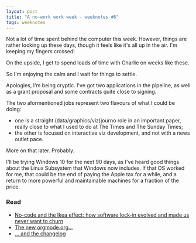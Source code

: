 ```yaml
---
layout: post
title: "A no-work work week - weeknotes #6"
tags: weeknotes
---
```


Not a lot of time spent behind the computer this week. However, things are rather looking up these days, though it feels like it's all up in the air. I'm keeping my fingers crossed!

On the upside, I get to spend loads of time with Charlie on weeks like these.

So I'm enjoying the calm and I wait for things to settle. 

Apologies, I'm being cryptic. I've got two applications in the pipeline, as well as a grant proposal and some contracts quite close to signing.

The two aformentioned jobs represent two flavours of what I could be doing:
* one is a straight (data/graphics/viz)journo role in an important paper, really close to what I used to do at The Times and The Sunday Times;
* the other is focused on interactive viz development, and not with a news outlet pace. 

More on that later. Probably.

I'll be trying Windows 10 for the next 90 days, as I've heard good things about the Linux Subsystem that Windows now includes. If that OS worked for me, that could be the end of paying the Apple tax for a while, and a return to more powerful and maintainable machines for a fraction of the price.

### Read
* [No-code and the Ikea effect: how software lock-in evolved and made us never want to churn](https://capiche.com/e/software-lockin)
* [The new orgmode.org...](https://orgmode.org/)
* [... and the changelog](https://orgmode.org/Changes.html)
